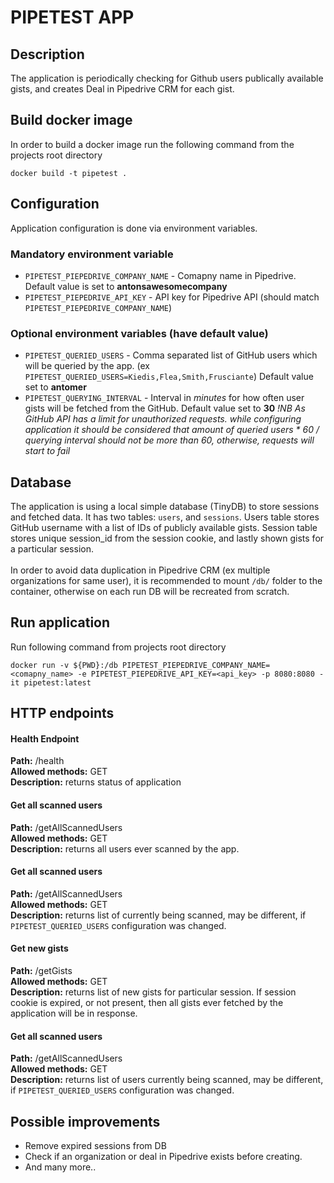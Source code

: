 # PIPETEST APP
## Description 
The application is periodically checking for Github users publically available gists, and creates Deal in Pipedrive CRM for each gist.

## Build docker image
In order to build a docker image run the following command from the projects root directory

    docker build -t pipetest .

## Configuration
Application configuration is done via environment variables. 

### Mandatory environment variable 
* `PIPETEST_PIEPEDRIVE_COMPANY_NAME` - Comapny name in Pipedrive. Default value is set to **antonsawesomecompany**
* `PIPETEST_PIEPEDRIVE_API_KEY` - API key for Pipedrive API (should match `PIPETEST_PIEPEDRIVE_COMPANY_NAME`) 

### Optional environment variables (have default value)
* `PIPETEST_QUERIED_USERS` - Comma separated list of GitHub users which will be queried by the app. (ex `PIPETEST_QUERIED_USERS=Kiedis,Flea,Smith,Frusciante`) Default value set to **antomer**
* `PIPETEST_QUERYING_INTERVAL` - Interval in *minutes* for how often user gists will be fetched from the GitHub. Default value set to **30**
<em>!NB As GitHub API has a limit for unauthorized requests. while configuring application it should be considered that amount of queried users * 60 / querying interval should not be more than 60, otherwise, requests will start to fail </em>

## Database
The application is using a local simple database (TinyDB) to store sessions and fetched data. It has two tables: `users`, and `sessions`. Users table stores GitHub username with a list of IDs of publicly available gists. Session table stores unique session_id from the session cookie, and lastly shown gists for a particular session.
<br><br> 
In order to avoid data duplication in Pipedrive CRM (ex multiple organizations for same user), it is recommended to mount `/db/` folder to the container, otherwise on each run DB will be recreated from scratch.

## Run application
Run following command from projects root directory 

    docker run -v ${PWD}:/db PIPETEST_PIEPEDRIVE_COMPANY_NAME=<comapny_name> -e PIPETEST_PIEPEDRIVE_API_KEY=<api_key> -p 8080:8080 -it pipetest:latest

## HTTP endpoints
#### Health Endpoint
**Path:** /health<br>
**Allowed methods:** GET<br>
**Description:** returns status of application<br>

#### Get all scanned users
**Path:** /getAllScannedUsers<br>
**Allowed methods:** GET<br>
**Description:** returns all users ever scanned by the app.<br>

#### Get all scanned users
**Path:** /getAllScannedUsers<br>
**Allowed methods:** GET<br>
**Description:** returns list of currently being scanned, may be different, if `PIPETEST_QUERIED_USERS` configuration was changed.<br>

#### Get new gists
**Path:** /getGists<br>
**Allowed methods:** GET<br>
**Description:** returns list of new gists for particular session. If session cookie is expired, or not present, then all gists ever fetched by the application will be in response.<br>

#### Get all scanned users
**Path:** /getAllScannedUsers<br>
**Allowed methods:** GET<br>
**Description:** returns list of users currently being scanned, may be different, if `PIPETEST_QUERIED_USERS` configuration was changed.<br>

## Possible improvements
* Remove expired sessions from DB
* Check if an organization or deal in Pipedrive exists before creating.
* And many more..